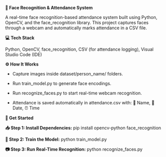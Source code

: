 **📸 Face Recognition & Attendance System**

A real-time face recognition-based attendance system built using Python, OpenCV, and the face_recognition library. This project captures faces through a webcam and automatically marks attendance in a CSV file.

**💻 Tech Stack**

Python, 
OpenCV, 
face_recognition, 
CSV (for attendance logging), 
Visual Studio Code (IDE)

**⚙️ How It Works**

- Capture images inside dataset/person_name/ folders.

- Run train_model.py to generate face encodings.

- Run recognize_faces.py to start real-time webcam recognition.

- Attendance is saved automatically in attendance.csv with:
👤 Name, 
📅 Date, 
⏰ Time

**🚀 Get Started**

**📥 Step 1: Install Dependencies:** 
pip install opencv-python face_recognition

**🧠 Step 2: Train the Model:**
python train_model.py

**📷 Step 3: Run Real-Time Recognition:**
python recognize_faces.py
